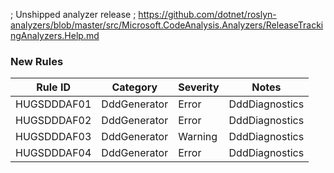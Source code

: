 ﻿; Unshipped analyzer release
; https://github.com/dotnet/roslyn-analyzers/blob/master/src/Microsoft.CodeAnalysis.Analyzers/ReleaseTrackingAnalyzers.Help.md

### New Rules
Rule ID | Category | Severity | Notes
--------|----------|----------|-------
HUGSDDDAF01 | DddGenerator | Error | DddDiagnostics
HUGSDDDAF02 | DddGenerator | Error | DddDiagnostics
HUGSDDDAF03 | DddGenerator | Warning | DddDiagnostics
HUGSDDDAF04 | DddGenerator | Error | DddDiagnostics
